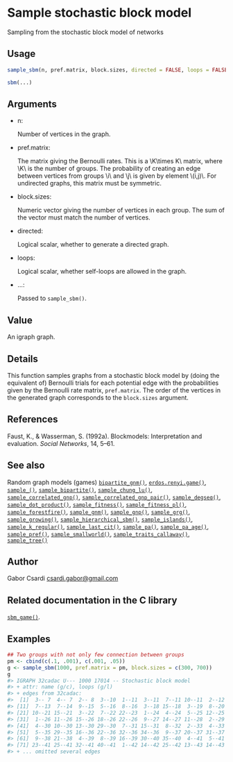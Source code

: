 # Sample stochastic block model

Sampling from the stochastic block model of networks

## Usage

``` r
sample_sbm(n, pref.matrix, block.sizes, directed = FALSE, loops = FALSE)

sbm(...)
```

## Arguments

- n:

  Number of vertices in the graph.

- pref.matrix:

  The matrix giving the Bernoulli rates. This is a \\K\times K\\ matrix,
  where \\K\\ is the number of groups. The probability of creating an
  edge between vertices from groups \\i\\ and \\j\\ is given by element
  \\(i,j)\\. For undirected graphs, this matrix must be symmetric.

- block.sizes:

  Numeric vector giving the number of vertices in each group. The sum of
  the vector must match the number of vertices.

- directed:

  Logical scalar, whether to generate a directed graph.

- loops:

  Logical scalar, whether self-loops are allowed in the graph.

- ...:

  Passed to `sample_sbm()`.

## Value

An igraph graph.

## Details

This function samples graphs from a stochastic block model by (doing the
equivalent of) Bernoulli trials for each potential edge with the
probabilities given by the Bernoulli rate matrix, `pref.matrix`. The
order of the vertices in the generated graph corresponds to the
`block.sizes` argument.

## References

Faust, K., & Wasserman, S. (1992a). Blockmodels: Interpretation and
evaluation. *Social Networks*, 14, 5–61.

## See also

Random graph models (games)
[`bipartite_gnm()`](https://r.igraph.org/reference/sample_bipartite_gnm.md),
[`erdos.renyi.game()`](https://r.igraph.org/reference/erdos.renyi.game.md),
[`sample_()`](https://r.igraph.org/reference/sample_.md),
[`sample_bipartite()`](https://r.igraph.org/reference/sample_bipartite.md),
[`sample_chung_lu()`](https://r.igraph.org/reference/sample_chung_lu.md),
[`sample_correlated_gnp()`](https://r.igraph.org/reference/sample_correlated_gnp.md),
[`sample_correlated_gnp_pair()`](https://r.igraph.org/reference/sample_correlated_gnp_pair.md),
[`sample_degseq()`](https://r.igraph.org/reference/sample_degseq.md),
[`sample_dot_product()`](https://r.igraph.org/reference/sample_dot_product.md),
[`sample_fitness()`](https://r.igraph.org/reference/sample_fitness.md),
[`sample_fitness_pl()`](https://r.igraph.org/reference/sample_fitness_pl.md),
[`sample_forestfire()`](https://r.igraph.org/reference/sample_forestfire.md),
[`sample_gnm()`](https://r.igraph.org/reference/sample_gnm.md),
[`sample_gnp()`](https://r.igraph.org/reference/sample_gnp.md),
[`sample_grg()`](https://r.igraph.org/reference/sample_grg.md),
[`sample_growing()`](https://r.igraph.org/reference/sample_growing.md),
[`sample_hierarchical_sbm()`](https://r.igraph.org/reference/sample_hierarchical_sbm.md),
[`sample_islands()`](https://r.igraph.org/reference/sample_islands.md),
[`sample_k_regular()`](https://r.igraph.org/reference/sample_k_regular.md),
[`sample_last_cit()`](https://r.igraph.org/reference/sample_last_cit.md),
[`sample_pa()`](https://r.igraph.org/reference/sample_pa.md),
[`sample_pa_age()`](https://r.igraph.org/reference/sample_pa_age.md),
[`sample_pref()`](https://r.igraph.org/reference/sample_pref.md),
[`sample_smallworld()`](https://r.igraph.org/reference/sample_smallworld.md),
[`sample_traits_callaway()`](https://r.igraph.org/reference/sample_traits_callaway.md),
[`sample_tree()`](https://r.igraph.org/reference/sample_tree.md)

## Author

Gabor Csardi <csardi.gabor@gmail.com>

## Related documentation in the C library

[`sbm_game()`](https://igraph.org/c/html/latest/igraph-Generators.html#igraph_sbm_game).

## Examples

``` r
## Two groups with not only few connection between groups
pm <- cbind(c(.1, .001), c(.001, .05))
g <- sample_sbm(1000, pref.matrix = pm, block.sizes = c(300, 700))
g
#> IGRAPH 32cadac U--- 1000 17014 -- Stochastic block model
#> + attr: name (g/c), loops (g/l)
#> + edges from 32cadac:
#>  [1]  3-- 7  4-- 7  2-- 8  3--10  1--11  3--11  7--11 10--11  2--12  5--12
#> [11]  7--13  7--14  9--15  5--16  8--16  3--18 15--18  3--19  8--20  3--21
#> [21] 10--21 15--21  3--22  7--22 22--23  1--24  4--24  5--25 12--25 23--25
#> [31]  1--26 11--26 15--26 18--26 22--26  9--27 14--27 11--28  2--29 11--29
#> [41]  4--30 10--30 13--30 29--30  7--31 15--31  8--32  2--33  4--33 23--33
#> [51]  5--35 29--35 16--36 22--36 32--36 34--36  9--37 20--37 31--37  6--38
#> [61]  9--38 21--38  4--39  8--39 16--39 30--40 35--40  4--41  5--41 14--41
#> [71] 23--41 25--41 32--41 40--41  1--42 14--42 25--42 13--43 14--43 17--43
#> + ... omitted several edges
```
